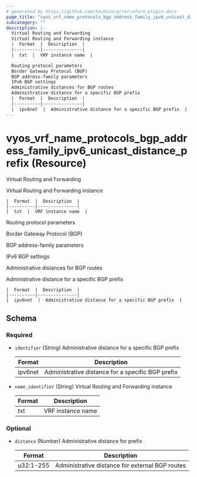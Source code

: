 ```yaml
---
# generated by https://github.com/hashicorp/terraform-plugin-docs
page_title: "vyos_vrf_name_protocols_bgp_address_family_ipv6_unicast_distance_prefix Resource - vyos"
subcategory: ""
description: |-
  Virtual Routing and Forwarding
  Virtual Routing and Forwarding instance
  |  Format  |  Description  |
  |----------|---------------|
  |  txt  |  VRF instance name  |

  Routing protocol parameters
  Border Gateway Protocol (BGP)
  BGP address-family parameters
  IPv6 BGP settings
  Administrative distances for BGP routes
  Administrative distance for a specific BGP prefix
  |  Format  |  Description  |
  |----------|---------------|
  |  ipv6net  |  Administrative distance for a specific BGP prefix  |
---
```


# vyos_vrf_name_protocols_bgp_address_family_ipv6_unicast_distance_prefix (Resource)

Virtual Routing and Forwarding

Virtual Routing and Forwarding instance

    |  Format  |  Description  |
    |----------|---------------|
    |  txt  |  VRF instance name  |

Routing protocol parameters

Border Gateway Protocol (BGP)

BGP address-family parameters

IPv6 BGP settings

Administrative distances for BGP routes

Administrative distance for a specific BGP prefix

    |  Format  |  Description  |
    |----------|---------------|
    |  ipv6net  |  Administrative distance for a specific BGP prefix  |



<!-- schema generated by tfplugindocs -->
## Schema

### Required

- `identifier` (String) Administrative distance for a specific BGP prefix

    |  Format  |  Description  |
    |----------|---------------|
    |  ipv6net  |  Administrative distance for a specific BGP prefix  |
- `name_identifier` (String) Virtual Routing and Forwarding instance

    |  Format  |  Description  |
    |----------|---------------|
    |  txt  |  VRF instance name  |

### Optional

- `distance` (Number) Administrative distance for prefix

    |  Format  |  Description  |
    |----------|---------------|
    |  u32:1-255  |  Administrative distance for external BGP routes  |
